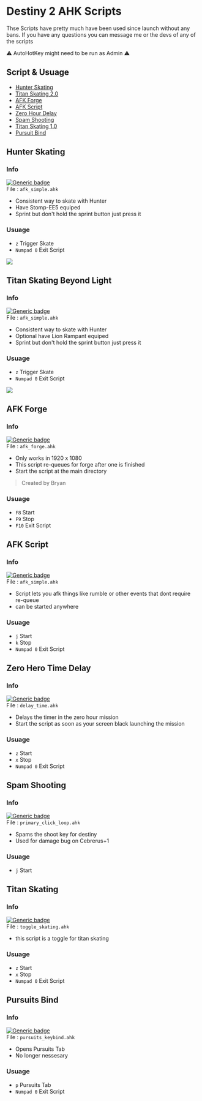 # Destiny 2 AHK Scripts

Thse Scripts have pretty much have been used since launch without any bans.
If you have any questions you can message me or the devs of any of the scripts

:warning: AutoHotKey might need to be run as Admin :warning:

## Script & Usuage 

- [Hunter Skating](#hunter-skating)
- [Titan Skating 2.0](#titan-skating-2.0)
- [AFK Forge](#afk-forge)
- [AFK Script](#afk-script)
- [Zero Hour Delay](#zero-hero-time-delay)
- [Spam Shooting](#spam-shooting)
- [Titan Skating 1.0](#titan-skating)
- [Pursuit Bind](#pursuits-bind)



## Hunter Skating

### Info

[![Generic badge](https://img.shields.io/badge/Status-Working-green.svg)](https://shields.io/)\
File : `afk_simple.ahk`
- Consistent way to skate with Hunter
- Have Stomp-EE5 equiped
- Sprint but don't hold the sprint button just press it

### Usuage

- `z` Trigger Skate
- `Numpad 0` Exit Script

![](https://imgur.com/g7d42ah)



## Titan Skating Beyond Light

### Info

[![Generic badge](https://img.shields.io/badge/Status-Working-green.svg)](https://shields.io/)\
File : `afk_simple.ahk`
- Consistent way to skate with Hunter
- Optional have Lion Rampant equiped
- Sprint but don't hold the sprint button just press it

### Usuage

- `z` Trigger Skate
- `Numpad 0` Exit Script

![](https://imgur.com/g3qbGsD)




## AFK Forge

### Info

[![Generic badge](https://img.shields.io/badge/Status-Patched-red.svg)](https://shields.io/)\
File : `afk_forge.ahk`
- Only works in 1920 x 1080
- This script re-queues for forge after one is finished
- Start the script at the main directory

> Created by Bryan

### Usuage

- `F8` Start
- `F9` Stop
- `F10` Exit Script



## AFK Script

### Info

[![Generic badge](https://img.shields.io/badge/Status-Working-green.svg)](https://shields.io/)\
File : `afk_simple.ahk`
- Script lets you afk things like rumble or other events that dont require re-queue
- can be started anywhere

### Usuage

- `j` Start
- `k` Stop
- `Numpad 0` Exit Script



## Zero Hero Time Delay

### Info

[![Generic badge](https://img.shields.io/badge/Status-Patched-red.svg)](https://shields.io/)\
File : `delay_time.ahk`
- Delays the timer in the zero hour mission
- Start the script as soon as your screen black launching the mission

### Usuage

- `z` Start
- `x` Stop
- `Numpad 0` Exit Script



## Spam Shooting

### Info
[![Generic badge](https://img.shields.io/badge/Status-Patched-red.svg)](https://shields.io/)\
File : `primary_click_loop.ahk`
- Spams the shoot key for destiny
- Used for damage bug on Cebrerus+1

### Usuage

- `j` Start



## Titan Skating

### Info

[![Generic badge](https://img.shields.io/badge/Status-Patched-red.svg)](https://shields.io/)\
File : `toggle_skating.ahk`
- this script is a toggle for titan skating

### Usuage

- `z` Start
- `x` Stop
- `Numpad 0` Exit Script



## Pursuits Bind

### Info

[![Generic badge](https://img.shields.io/badge/Status-Working-green.svg)](https://shields.io/)\
File : `pursuits_keybind.ahk`
- Opens Pursuits Tab
- No longer nessesary

### Usuage

- `p` Pursuits Tab
- `Numpad 0` Exit Script
